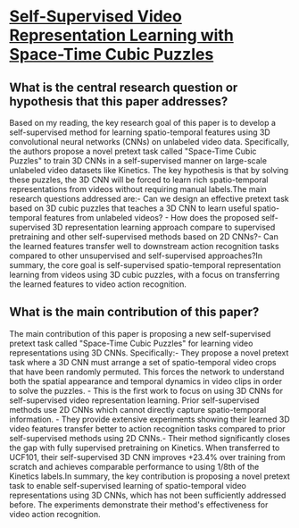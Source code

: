 # [Self-Supervised Video Representation Learning with Space-Time Cubic   Puzzles](https://arxiv.org/abs/1811.09795)

## What is the central research question or hypothesis that this paper addresses?

Based on my reading, the key research goal of this paper is to develop a self-supervised method for learning spatio-temporal features using 3D convolutional neural networks (CNNs) on unlabeled video data. Specifically, the authors propose a novel pretext task called "Space-Time Cubic Puzzles" to train 3D CNNs in a self-supervised manner on large-scale unlabeled video datasets like Kinetics. The key hypothesis is that by solving these puzzles, the 3D CNN will be forced to learn rich spatio-temporal representations from videos without requiring manual labels.The main research questions addressed are:- Can we design an effective pretext task based on 3D cubic puzzles that teaches a 3D CNN to learn useful spatio-temporal features from unlabeled videos? - How does the proposed self-supervised 3D representation learning approach compare to supervised pretraining and other self-supervised methods based on 2D CNNs?- Can the learned features transfer well to downstream action recognition tasks compared to other unsupervised and self-supervised approaches?In summary, the core goal is self-supervised spatio-temporal representation learning from videos using 3D cubic puzzles, with a focus on transferring the learned features to video action recognition.


## What is the main contribution of this paper?

The main contribution of this paper is proposing a new self-supervised pretext task called "Space-Time Cubic Puzzles" for learning video representations using 3D CNNs. Specifically:- They propose a novel pretext task where a 3D CNN must arrange a set of spatio-temporal video crops that have been randomly permuted. This forces the network to understand both the spatial appearance and temporal dynamics in video clips in order to solve the puzzles. - This is the first work to focus on using 3D CNNs for self-supervised video representation learning. Prior self-supervised methods use 2D CNNs which cannot directly capture spatio-temporal information. - They provide extensive experiments showing their learned 3D video features transfer better to action recognition tasks compared to prior self-supervised methods using 2D CNNs.- Their method significantly closes the gap with fully supervised pretraining on Kinetics. When transferred to UCF101, their self-supervised 3D CNN improves +23.4% over training from scratch and achieves comparable performance to using 1/8th of the Kinetics labels.In summary, the key contribution is proposing a novel pretext task to enable self-supervised learning of spatio-temporal video representations using 3D CNNs, which has not been sufficiently addressed before. The experiments demonstrate their method's effectiveness for video action recognition.
